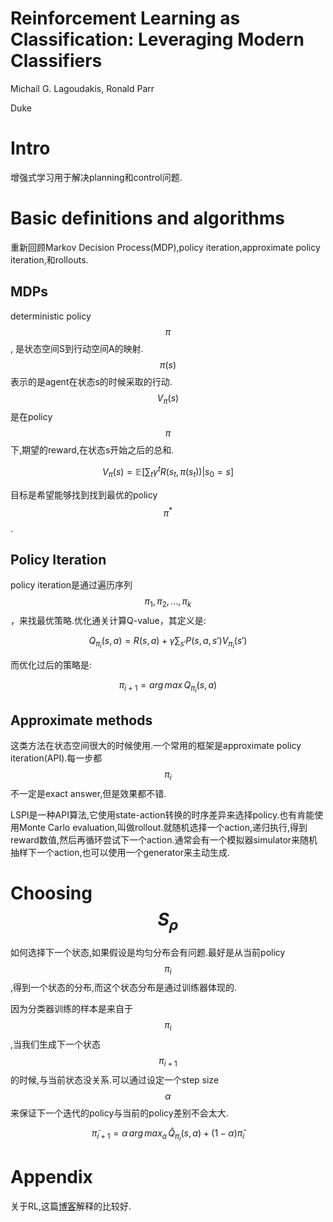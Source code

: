 # Reinforcement Learning as Classification: Leveraging Modern Classifiers

Michail G. Lagoudakis, Ronald Parr

Duke

# Intro

增强式学习用于解决planning和control问题.

# Basic definitions and algorithms

重新回顾Markov Decision Process(MDP),policy iteration,approximate policy iteration,和rollouts.

## MDPs

deterministic policy $$\pi$$, 是状态空间S到行动空间A的映射.$$\pi(s)$$表示的是agent在状态s的时候采取的行动.$$V_\pi(s)$$是在policy $$\pi$$下,期望的reward,在状态s开始之后的总和.

$$V_\pi(s) = \mathbb{E}[\sum_t \gamma^t R(s_t,\pi(s_t)) | s_0 = s]$$

目标是希望能够找到找到最优的policy $$\pi^*$$.

## Policy Iteration

policy iteration是通过遍历序列$$\pi_1, \pi_2, ... , \pi_k$$，来找最优策略.优化通关计算Q-value，其定义是:

$$Q_{\pi_i}(s,a) = R(s,a) + \gamma \sum_{s'} P(s,a,s') V_{\pi_i}(s')$$

而优化过后的策略是:

$$\pi_{i+1} = arg\,max \, Q_{\pi_i}(s,a)$$

## Approximate methods

这类方法在状态空间很大的时候使用.一个常用的框架是approximate policy iteration(API).每一步都$$\pi_i$$不一定是exact answer,但是效果都不错.

LSPI是一种API算法,它使用state-action转换的时序差异来选择policy.也有肯能使用Monte Carlo evaluation,叫做rollout.就随机选择一个action,递归执行,得到reward数值,然后再循环尝试下一个action.通常会有一个模拟器simulator来随机抽样下一个action,也可以使用一个generator来主动生成.

# Choosing $$S_\rho$$

如何选择下一个状态,如果假设是均匀分布会有问题.最好是从当前policy $$\pi_i$$,得到一个状态的分布,而这个状态分布是通过训练器体现的.

因为分类器训练的样本是来自于$$\pi_i$$,当我们生成下一个状态$$\pi_{i+1}$$的时候,与当前状态没关系.可以通过设定一个step size $$\alpha$$ 来保证下一个迭代的policy与当前的policy差别不会太大.

$$\tilde \pi_{i+1} = \alpha \, arg\, max_a \, \hat Q_{\pi_i}(s,a) + (1-\alpha) \hat \pi_i $$

# Appendix

关于RL,这篇[博客](http://www.cnblogs.com/jerrylead/archive/2011/05/13/2045309.html)解释的比较好.
